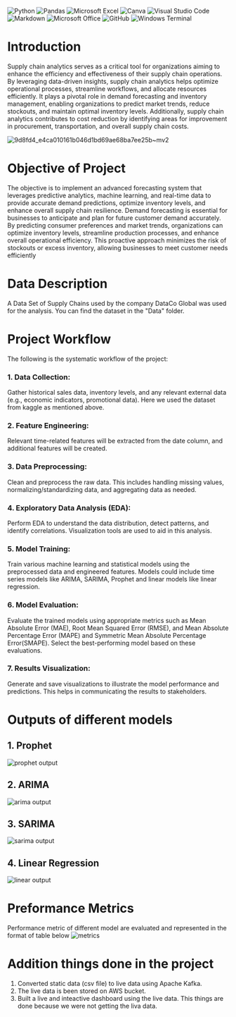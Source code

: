 ![Python](https://img.shields.io/badge/Python-3776AB.svg?style=for-the-badge&logo=Python&logoColor=white)
![Pandas](https://img.shields.io/badge/pandas-%23150458.svg?style=for-the-badge&logo=pandas&logoColor=white)
![Microsoft Excel](https://img.shields.io/badge/Microsoft_Excel-217346?style=for-the-badge&logo=microsoft-excel&logoColor=white)
![Canva](https://img.shields.io/badge/Canva-%2300C4CC.svg?style=for-the-badge&logo=Canva&logoColor=white)
![Visual Studio Code](https://img.shields.io/badge/Visual%20Studio%20Code-0078d7.svg?style=for-the-badge&logo=visual-studio-code&logoColor=white)
![Markdown](https://img.shields.io/badge/markdown-%23000000.svg?style=for-the-badge&logo=markdown&logoColor=white)
![Microsoft Office](https://img.shields.io/badge/Microsoft_Office-D83B01?style=for-the-badge&logo=microsoft-office&logoColor=white)
![GitHub](https://img.shields.io/badge/github-%23121011.svg?style=for-the-badge&logo=github&logoColor=white)
![Windows Terminal](https://img.shields.io/badge/Windows%20Terminal-%234D4D4D.svg?style=for-the-badge&logo=windows-terminal&logoColor=white)

# Introduction
Supply chain analytics serves as a critical tool for organizations aiming to enhance the efficiency and effectiveness of their supply chain operations. By leveraging data-driven insights, supply chain analytics helps optimize operational processes, streamline workflows, and allocate 
resources efficiently. It plays a pivotal role in demand forecasting and inventory management, 
enabling organizations to predict market trends, reduce stockouts, and maintain optimal inventory 
levels. Additionally, supply chain analytics contributes to cost reduction by identifying areas for 
improvement in procurement, transportation, and overall supply chain costs.


![9d8fd4_e4ca010161b046d1bd69ae68ba7ee25b~mv2](https://github.com/ManojKudkyal/Supply-chain-demand-forecasting/assets/119351017/90bd65ac-b602-419c-9ec9-9ff8f9571591)





# Objective of Project
The objective is to implement an advanced forecasting system that leverages predictive analytics, machine learning, and real-time data to provide accurate demand predictions, 
optimize inventory levels, and enhance overall supply chain resilience. 
Demand forecasting is essential for businesses to anticipate and plan for future customer 
demand accurately. By predicting consumer preferences and market trends, organizations can 
optimize inventory levels, streamline production processes, and enhance overall operational 
efficiency. This proactive approach minimizes the risk of stockouts or excess inventory, allowing 
businesses to meet customer needs efficiently

# Data Description
A Data Set of Supply Chains used by the company DataCo Global was used for the analysis. You can find the dataset in the "Data" folder.

# Project Workflow
The following is the systematic workflow of the project:

### 1. Data Collection: 
Gather historical sales data, inventory levels, and any relevant external data (e.g., economic indicators, promotional data).
Here we used the dataset from kaggle as mentioned above.

### 2. Feature Engineering: 
Relevant time-related features will be extracted from the date column, and additional features will be created.

### 3. Data Preprocessing: 
Clean and preprocess the raw data. This includes handling missing values, normalizing/standardizing data, and aggregating data as needed.

### 4. Exploratory Data Analysis (EDA): 
Perform EDA to understand the data distribution, detect patterns, and identify correlations. Visualization tools are used to aid in this analysis.

### 5. Model Training: 
Train various machine learning and statistical models using the preprocessed data and engineered features. Models could include time series models like ARIMA, SARIMA, Prophet and linear models like linear regression.

### 6. Model Evaluation: 
Evaluate the trained models using appropriate metrics such as Mean Absolute Error (MAE), Root Mean Squared Error (RMSE), and Mean Absolute Percentage Error (MAPE) and Symmetric Mean Absolute Percentage Error(SMAPE). Select the best-performing model based on these evaluations.

### 7. Results Visualization: 
Generate and save visualizations to illustrate the model performance and predictions. This helps in communicating the results to stakeholders.


# Outputs of different models

## 1. Prophet
![prophet output](https://github.com/ManojKudkyal/Supply-chain-demand-forecasting/assets/119351017/a54094cf-3476-4edf-a31d-bcb2e81a6f1e)

## 2. ARIMA
![arima output](https://github.com/ManojKudkyal/Supply-chain-demand-forecasting/assets/119351017/55935272-dee1-4e41-85d5-a24ab23cae46)

## 3. SARIMA 
![sarima output](https://github.com/ManojKudkyal/Supply-chain-demand-forecasting/assets/119351017/ead36fb3-0e8c-47ba-b917-11d9a479149a)

## 4. Linear Regression
![linear output](https://github.com/ManojKudkyal/Supply-chain-demand-forecasting/assets/119351017/f1ae88fc-39c4-4c23-a71e-1e57f26facbf)

# Preformance Metrics
Performance metric of different model are evaluated and represented in the format of table below
![metrics](https://github.com/ManojKudkyal/Supply-chain-demand-forecasting/assets/119351017/1e5c7364-c1d8-40cc-8e6a-0097fee92a6c)


# Addition things done in the project
1. Converted static data (csv file) to live data using Apache Kafka.
2. The live data is been stored on AWS bucket.
3. Built a live and inteactive dashboard using the live data.
This things are done because we were not getting the liva data.

